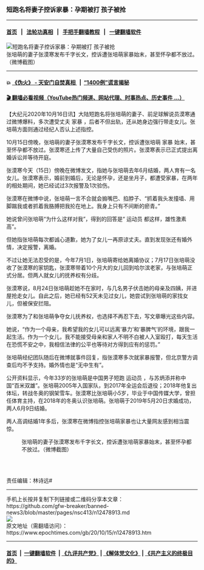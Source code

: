 ### 短跑名将妻子控诉家暴：孕期被打 孩子被抢
------------------------

#### [首页](https://github.com/gfw-breaker/banned-news3/blob/master/README.md) &nbsp;&nbsp;|&nbsp;&nbsp; [法轮功真相](https://github.com/begood0513/basic/blob/master/README.md)  &nbsp;&nbsp;|&nbsp;&nbsp; [手把手翻墙教程](https://github.com/gfw-breaker/guides/wiki)  &nbsp;&nbsp;|&nbsp;&nbsp; [一键翻墙软件](https://github.com/gfw-breaker/nogfw/blob/master/README.md)  



<div><img alt="短跑名将妻子控诉家暴：孕期被打 孩子被抢" class="attachment-djy_600_400 size-djy_600_400 wp-post-image" src="https://i.epochtimes.com/assets/uploads/2020/10/11-11-586x400.jpg"/>
<div class="caption">
 张培萌的妻子张漠寒发布千字长文，控诉遭张培萌家暴始末，甚至怀孕都不放过。（微博截图）
</div></div><hr/>

#### 💥 [《伪火》 - 天安门自焚真相 ](http://158.247.195.190:10000/videos/blog/weihuo.html)&nbsp; |&nbsp; [“1400例”谎言揭秘  ](http://158.247.195.190:10000/videos/blog/jiexi1400.html)

#### [ 🎬  翻墙必看视频（YouTube热门频道、网站代理、时事热点、历史事件 ...）](https://github.com/gfw-breaker/links/blob/master/banned.md)

<div><p>
 【大纪元2020年10月16日讯】大陆短跑名将张培萌的妻子、前足球解说员漠寒通过微博爆料，多次遭受丈夫
 <ok href="https://www.epochtimes.com/gb/tag/%E5%AE%B6%E6%9A%B4.html">
  家暴
 </ok>
 ，后者不但出轨，还从她身边强行带走女儿。张培萌方面则通过经纪人否认上述指控。
</p>
<p>
 10月15日傍晚，张培萌的妻子张漠寒发布千字长文，控诉遭张培萌
 <ok href="https://www.epochtimes.com/gb/tag/%E5%AE%B6%E6%9A%B4.html">
  家暴
 </ok>
 始末，甚至怀孕都不放过。张漠寒还上传了大量自己受伤的照片。张漠寒表示已正式提出离婚诉讼并等待开庭。
</p>
<p>
 张漠寒今天（15日）傍晚在微博发文，指她与张培萌去年6月结婚，两人育有一名女儿。张漠寒表示，婚前到婚后，无论是怀孕，还是坐月子，都遭受家暴，在两年的相处期间，她已经试过3次报警及1次验伤。
</p>
<p>
 张漠寒在微博中说，张培萌一言不合就会搧嘴巴、掐脖子、“抓着我头发撞墙、用脚踹我或者抓着我胳膊把我抡在地上。我身上只有不间断的瘀青。”
</p>
<p>
 她说曾问张培萌“为什么这样对我”，得到的回答是“
 <ok href="https://www.epochtimes.com/gb/tag/%E8%BF%90%E5%8A%A8%E5%91%98.html">
  运动员
 </ok>
 都这样，雄性激素高”。
</p>
<p>
 但她指张培萌每次都诚心道歉，她为了女儿一再原谅丈夫。直到发现张还有婚外情，决定报警，离婚。
</p>
<p>
 不过让她无法忍受的是，今年7月1日，张培萌寄给她离婚协议；7月17日张培萌没收了张漠寒的家钥匙，张漠寒带着10个月大的女儿回到哈尔滨老家，与张培萌正式分居。但两人就女儿的抚养权有分歧。
</p>
<p>
 张漠寒说，8月24日张培萌趁她不在家时，与几名男子伏击她的母亲及四姨，并进屋抢走女儿。自此之后，她已经有52天未见过女儿，她尝试到张培萌的家找女儿，但被保安拦阻。
</p>
<p>
 张漠寒为了和张培萌争夺女儿抚养权，也选择不再忍下去，写文章曝光这些内容。
</p>
<p>
 她说，“作为一个母亲，我希望我的女儿可以远离‘暴力’和‘暴脾气’的环境，跟我一起生活。作为一个女儿，我不能接受母亲和家人不明不白被人入室殴打，每天生活在恐慌不安之中，我相信法律的公平也等待对方得到应有的惩罚。”
</p>
<p>
 张培萌经纪团队随后在微博就事件回复，指张漠寒多次就家暴报警，但北京警方调查后均不予支持。婚外情也是“无中生有”。
</p>
<p>
 公开资料显示，今年33岁的张培萌是中国男子短跑
 <ok href="https://www.epochtimes.com/gb/tag/%E8%BF%90%E5%8A%A8%E5%91%98.html">
  运动员
 </ok>
 ，与苏炳添并称中国“百米双雄”。张培萌2005年入国家队，到2017年全运会后退役；2018年他复出体坛，转战冬奥的钢架雪车。张漠寒比张培萌小5岁，毕业于中国传媒大学，曾担任体育主持，在2018年的冬奥认识张培萌。张培萌于2019年5月20日求婚成功，两人6月9日结婚。
</p>
<p>
 两人高调结婚1年多后，张漠寒在微博指控张培萌家暴也让大量网友感到相当震惊。
</p>
<figure class="wp-caption aligncenter" id="attachment_12478958" style="width: 450px">
 <ok href="https://i.epochtimes.com/assets/uploads/2020/10/ddf8-kaqzmiv6290250.jpg">
  <img alt="" class="size-medium wp-image-12478958" src="https://i.epochtimes.com/assets/uploads/2020/10/ddf8-kaqzmiv6290250-450x2881.jpg"/>
 </ok>
 <br/><figcaption class="wp-caption-text">
  张培萌的妻子张漠寒发布千字长文，控诉遭张培萌家暴始末，甚至怀孕都不放过。（微博截图）
 </figcaption><br/>
</figure><br/>
<p>
 责任编辑：林诗远#
</p>
</div>
<hr/>
手机上长按并复制下列链接或二维码分享本文章：<br/>
https://github.com/gfw-breaker/banned-news3/blob/master/pages/nsc413/n12478913.md <br/>
<a href='https://github.com/gfw-breaker/banned-news3/blob/master/pages/nsc413/n12478913.md'><img src='https://github.com/gfw-breaker/banned-news3/blob/master/pages/nsc413/n12478913.md.png'/></a> <br/>
原文地址（需翻墙访问）：https://www.epochtimes.com/gb/20/10/15/n12478913.htm


------------------------
#### [首页](https://github.com/gfw-breaker/banned-news3/blob/master/README.md) &nbsp;|&nbsp; [一键翻墙软件](https://github.com/gfw-breaker/nogfw/blob/master/README.md) &nbsp;| [《九评共产党》](https://github.com/gfw-breaker/9ping.md/blob/master/README.md#九评之一评共产党是什么) | [《解体党文化》](https://github.com/gfw-breaker/jtdwh.md/blob/master/README.md) | [《共产主义的终极目的》](https://github.com/gfw-breaker/gczydzjmd.md/blob/master/README.md)


<img src='http://gfw-breaker.win/banned-news3/pages/nsc413/n12478913.md' width='0px' height='0px'/>